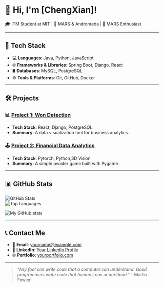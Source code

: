 # 👋 Hi, I'm [ChengXian]!

🎓 ITM Student at MIT | 🌱 MARS & Andromeda | 🚀 MARS Enthusiast  

---

## 🧰 Tech Stack

- 💻 **Languages**: Java, Python, JavaScript  
- 🌐 **Frameworks & Libraries**: Spring Boot, Django, React  
- 🛢️ **Databases**: MySQL, PostgreSQL  
- ⚙️ **Tools & Platforms**: Git, GitHub, Docker  

---

## 🛠️ Projects

### 📊 [Project 1: Won Detection](https://github.com/Wondetection)
- **Tech Stack**: React, Django, PostgreSQL  
- **Summary**: A data visualization tool for business analytics.

### 🕹️ [Project 2: Financial Data Analytics](https://github.com/21winter)
- **Tech Stack**: Pytorch, Python,3D Vision  
- **Summary**: A simple avoider game built with Pygame.

---

## 📊 GitHub Stats

![GitHub Stats](https://github-readme-stats.vercel.app/api?username=gogog01-29-2021&show_icons=true&theme=radical)  
![Top Languages](https://github-readme-stats.vercel.app/api/top-langs/?username=gogog01-29-2021&layout=compact&theme=radical)  

![My GitHub stats](https://github-readme-stats.vercel.app/api?username=username&show_icons=true&theme=transparent)

---

## 📞 Contact Me

- 📧 **Email**: yourname@example.com  
- 💼 **LinkedIn**: [Your LinkedIn Profile](https://linkedin.com/in/yourname)  
- 🌐 **Portfolio**: [yourportfolio.com](https://yourportfolio.com)

---

> *"Any fool can write code that a computer can understand. Good programmers write code that humans can understand."* – Martin Fowler
